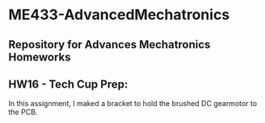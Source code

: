 # ME433-AdvancedMechatronics

## Repository for Advances Mechatronics Homeworks

## HW16 - Tech Cup Prep:

In this assignment, I maked a bracket to hold the brushed DC gearmotor to the PCB.

